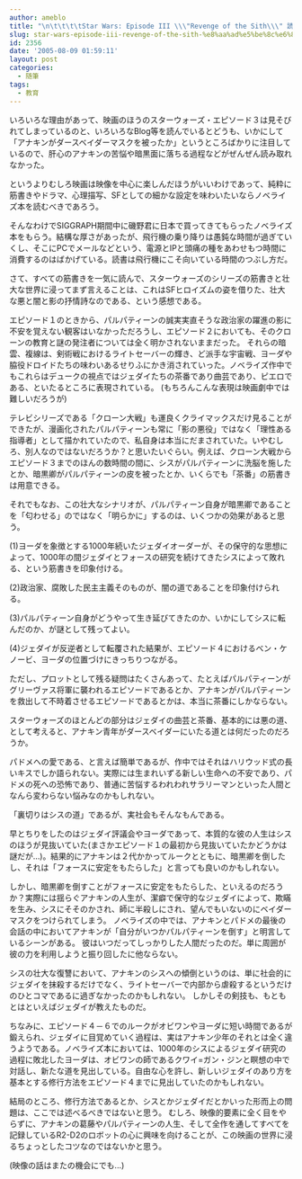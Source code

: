 ```yaml
---
author: ameblo
title: "\n\t\t\t\tStar Wars: Episode III \\\"Revenge of the Sith\\\" 読後感\t\t"
slug: star-wars-episode-iii-revenge-of-the-sith-%e8%aa%ad%e5%be%8c%e6%84%9f
id: 2356
date: '2005-08-09 01:59:11'
layout: post
categories:
  - 随筆
tags:
  - 教育
---
```


いろいろな理由があって、映画のほうのスターウォーズ・エピソード３は見そびれてしまっているのと、いろいろなBlog等を読んでいるとどうも、いかにして「アナキンがダースベイダーマスクを被ったか」というところばかりに注目しているので、肝心のアナキンの苦悩や暗黒面に落ちる過程などがぜんぜん読み取れなかった。

というよりむしろ映画は映像を中心に楽しんだほうがいいわけであって、純粋に筋書きやドラマ、心理描写、SFとしての細かな設定を味わいたいならノベライズ本を読むべきであろう。

そんなわけでSIGGRAPH期間中に磯野君に日本で買ってきてもらったノベライズ本をもらう。結構な厚さがあったが、飛行機の乗り降りは愚鈍な時間が過ぎていくし、そこにPCでメールなどという、電源とIPと頭痛の種をあわせもつ時間に消費するのはばかげている。読書は飛行機にこそ向いている時間のつぶし方だ。

さて、すべての筋書きを一気に読んで、スターウォーズのシリーズの筋書きと壮大な世界に浸ってまず言えることは、これはSFヒロイズムの姿を借りた、壮大な悪と闇と影の抒情詩なのである、という感想である。

エピソード１のときから、パルパティーンの誠実実直そうな政治家の躍進の影に不安を覚えない観客はいなかっただろうし、エピソード２においても、そのクローンの教育と謎の発注者については全く明かされないままだった。 それらの暗雲、複線は、剣術戦におけるライトセーバーの輝き、ど派手な宇宙戦、ヨーダや脇役ドロイドたちの味わいあるせりふにかき消されていった。ノベライズ作中でもこれらはデュークの視点ではジェダイたちの茶番であり曲芸であり、ピエロである、といたるところに表現されている。 (もちろんこんな表現は映画劇中では難しいだろうが)

テレビシリーズである「クローン大戦」も運良くクライマックスだけ見ることができたが、漫画化されたパルパティーンも常に「影の悪役」ではなく「理性ある指導者」として描かれていたので、私自身は本当にだまされていた。いやむしろ、別人なのではないだろうか？と思いたいぐらい。例えば、クローン大戦からエピソード３までのほんの数時間の間に、シスがパルパティーンに洗脳を施したとか、暗黒卿がパルパティーンの皮を被ったとか、いくらでも「茶番」の筋書きは用意できる。

それでもなお、この壮大なシナリオが、パルパティーン自身が暗黒卿であることを「匂わせる」のではなく「明らかに」するのは、いくつかの効果があると思う。

(1)ヨーダを象徴とする1000年続いたジェダイオーダーが、その保守的な思想によって、1000年の間ジェダイとフォースの研究を続けてきたシスによって敗れる、という筋書きを印象付ける。

(2)政治家、腐敗した民主主義そのものが、闇の道であることを印象付けられる。

(3)パルパティーン自身がどうやって生き延びてきたのか、いかにしてシスに転んだのか、が謎として残ってよい。

(4)ジェダイが反逆者として転覆された結果が、エピソード４におけるベン・ケノービ、ヨーダの位置づけにきっちりつながる。

ただし、プロットとして残る疑問はたくさんあって、たとえばパルパティーンがグリーヴァス将軍に襲われるエピソードであるとか、アナキンがパルパティーンを救出して不時着させるエピソードであるとかは、本当に茶番にしかならない。

スターウォーズのほとんどの部分はジェダイの曲芸と茶番、基本的には悪の道、として考えると、アナキン青年がダースベイダーにいたる道とは何だったのだろうか。

パドメへの愛である、と言えば簡単であるが、作中ではそれはハリウッド式の長いキスでしか語られない。実際には生まれいずる新しい生命への不安であり、パドメの死への恐怖であり、普通に苦悩するわれわれサラリーマンといった人間となんら変わらない悩みなのかもしれない。

「裏切りはシスの道」であるが、実社会もそんなもんである。

早とちりをしたのはジェダイ評議会やヨーダであって、本質的な彼の人生はシスのほうが見抜いていた(まさかエピソード１の最初から見抜いていたかどうかは謎だが…)。結果的にアナキンは２代かかってルークとともに、暗黒卿を倒したし、それは「フォースに安定をもたらした」と言っても良いのかもしれない。

しかし、暗黒卿を倒すことがフォースに安定をもたらした、といえるのだろうか？実際には揺らぐアナキンの人生が、潔癖で保守的なジェダイによって、欺瞞を生み、シスにそそのかされ、師に半殺しにされ、望んでもいないのにベイダーマスクをつけられてしまう。 ノベライズの中では、アナキンとパドメの最後の会話の中においてアナキンが「自分がいつかパルパティーンを倒す」と明言しているシーンがある。 彼はいつだってしっかりした人間だったのだ。単に周囲が彼の力を利用しようと振り回したに他ならない。

シスの壮大な復讐において、アナキンのシスへの傾倒というのは、単に社会的にジェダイを抹殺するだけでなく、ライトセーバーで内部から虐殺するというだけのひとコマであるに過ぎなかったのかもしれない。 しかしその剣技も、もともとはといえばジェダイが教えたものだ。

ちなみに、エピソード４－６でのルークがオビワンやヨーダに短い時間であるが鍛えられ、ジェダイに目覚めていく過程は、実はアナキン少年のそれとは全く違うようである。ノベライズ本においては、1000年のシスによるジェダイ研究の過程に敗北したヨーダは、オビワンの師であるクワイ=ガン・ジンと瞑想の中で対話し、新たな道を見出している。自由な心を許し、新しいジェダイのあり方を基本とする修行方法をエピソード４までに見出していたのかもしれない。

結局のところ、修行方法であるとか、シスとかジェダイだとかいった形而上の問題は、ここでは述べるべきではないと思う。 むしろ、映像的要素に全く目をやらずに、アナキンの葛藤やパルパティーンの人生、そして全作を通してすべてを記録しているR2-D2のロボットの心に興味を向けることが、この映画の世界に浸るちょっとしたコツなのではないかと思う。

(映像の話はまたの機会にでも...)
